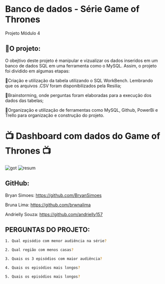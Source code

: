 
# Banco de dados - Série Game of Thrones
 Projeto Módulo 4

## 📜O projeto:

O obejtivo deste projeto é manipular e vizualizar os dados inseridos em um banco de dados SQL em uma ferramenta como o MySQL. Assim, o projeto foi dividido em algumas etapas:

🔹Criação e utilização da tabela utilizando o SQL WorkBench. Lembrando que os arquivos .CSV foram disponibilizados pela Resilia;

🔹Brainstorming, onde perguntas foram elaboradas para a execução dos dados das tabelas;

🔹Organização e utilização de ferramentas como MySQL, Github, PowerBi e Trello para organização e construção do projeto.

# 📺 Dashboard com dados do Game of Thrones 📺
![got](https://user-images.githubusercontent.com/112557800/212575131-60f9a73b-fe0e-4546-967f-7fe5d9721b02.png)
![resum](https://user-images.githubusercontent.com/112557800/212575332-888419bb-bf6f-479b-8dd8-88c65edf279e.png)

## GitHub:

 Bryan Simoes: https://github.com/BryanSimoes
 
 Bruna Lima: https://github.com/brwnalima
 
 Andrielly Souza: https://github.com/andrielly157

## PERGUNTAS DO PROJETO:

```sh
1. Qual episódio com menor audiência na série?
```
```sh
2. Qual região com menos casas?
```
```sh
3. Quais os 3 episódios com maior audiência?
```
```sh
4. Quais os episódios mais longos?
```
```sh
5. Quais os episódios mais longos?
```

